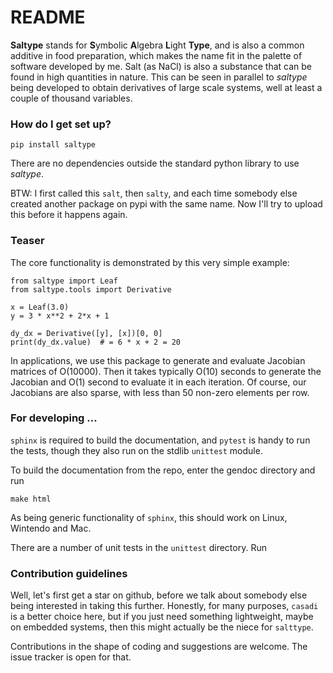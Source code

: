 # README #

**Saltype** stands for **S**ymbolic **A**lgebra **L**ight **Type**, and is also
a common additive in food preparation, which makes the name fit in the palette
of software developed by me. Salt (as NaCl) is also a substance that can be
found in high quantities in nature. This can be seen in parallel to *saltype*
being developed to obtain derivatives of large scale systems, well at least a
couple of thousand variables.

### How do I get set up? ###

``pip install saltype``


There are no dependencies outside the standard python library to use *saltype*.

BTW: I first called this `salt`, then `salty`, and each time somebody else created another package on
pypi with the same name. Now I'll try to upload this before it happens again.

### Teaser
The core functionality is demonstrated by this very simple example:

    from saltype import Leaf
    from saltype.tools import Derivative
    
    x = Leaf(3.0)
    y = 3 * x**2 + 2*x + 1
    
    dy_dx = Derivative([y], [x])[0, 0]
    print(dy_dx.value)  # = 6 * x + 2 = 20

In applications, we use this package to generate and evaluate Jacobian matrices of O(10000). Then it takes typically O(10) seconds to generate the Jacobian and O(1) second to evaluate it in each iteration. Of course, our Jacobians are also sparse, with less than 50 non-zero elements per row.

### For developing ...

`sphinx` is required to build the documentation, and `pytest` is handy to run the tests, though
they also run on the stdlib `unittest` module.

To build the documentation from the repo, enter the gendoc directory and run

`make html`

As being generic functionality of `sphinx`, this should work on Linux, Wintendo and Mac.

There are a number of unit tests in the `unittest` directory. Run 

### Contribution guidelines ###

Well, let's first get a star on github, before we talk about somebody else being
interested in taking this further. Honestly, for many purposes, `casadi` is a better
choice here, but if you just need something lightweight, maybe on embedded systems,
then this might actually be the niece for `salttype`.

Contributions in the shape of coding and suggestions are welcome.
The issue tracker is open for that.
